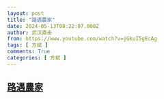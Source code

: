 ```yaml
---
layout: post
title: "路遇農家"
date: 2024-05-13T08:22:07.000Z
author: 武汉直击
from: https://www.youtube.com/watch?v=jGkuI5gEcAg
tags: [ 方斌 ]
comments: True
categories: [ 方斌 ]
---
```

<!--1715588527000-->
[路遇農家](https://www.youtube.com/watch?v=jGkuI5gEcAg)
------

<div>

</div>
